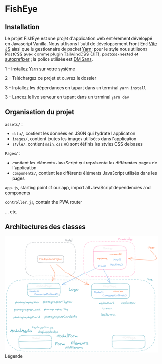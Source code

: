 # FishEye

## Installation

Le projet FishEye est une projet d'application web entièrement développé en Javascript Vanilla. Nous utilisons l'outil de développement Front End [Vite JS](https://vitejs.dev/) ainsi que le gestionnaire de packet [Yarn](); pour le style nous utilisons [PostCSS]() avec comme plugin [TailwindCSS]() ([JIT]()), [postcss-nested]() et [autoprefixer]() ; la police utilisée est [DM Sans]().

1 - Installez [Yarn]() sur votre système

2 - Téléchargez ce projet et ouvrez le dossier

3 - Installez les dépendances en tapant dans un terminal `yarn install`

3 - Lancez le live serveur en tapant dans un terminal `yarn dev`

## Organisation du projet

`assets/` :
* `data/`, contient les données en JSON qui hydrate l'application
* `images/`, contient toutes les images utilisées dans l'application
* `style/`, contient `main.css` où sont définis les styles CSS de bases

`Pages/` :
* contient les éléments JavaScript qui représente les différentes pages de l'application
* `components/`, contient les différents éléments JavaScript utilisés dans les pages

`app.js`, starting point of our app, import all JavaScript dependencies and components

`controller.js`, contain the PWA router 

... etc.



## Architectures des classes
![](/SCHEMA.png)
Légende